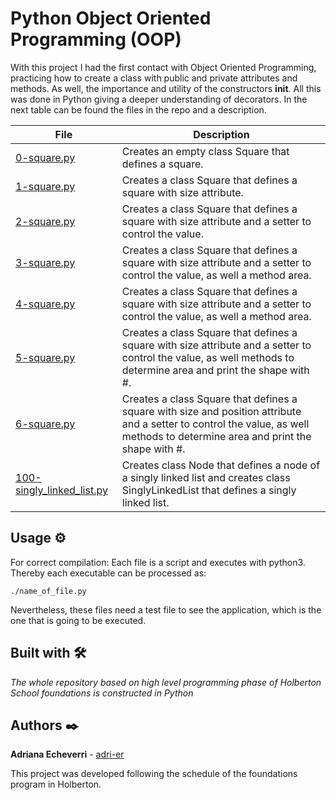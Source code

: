 # Python Object Oriented Programming (OOP)

With this project I had the first contact with Object Oriented Programming, practicing how to create a class with public and private attributes and methods. As well, the importance and utility of the constructors __init__. All this was done in Python giving a deeper understanding of decorators. In the next table can be found the files in the repo and a description. 

| File      | Description |
| ----------- | ----------- |
| [0-square.py](https://github.com/adri-er/holbertonschool-higher_level_programming/blob/main/0x06-python-classes/0-square.py) | Creates an empty class Square that defines a square. |
| [1-square.py](https://github.com/adri-er/holbertonschool-higher_level_programming/blob/main/0x06-python-classes/1-square.py) | Creates a class Square that defines a square with size attribute. |
| [2-square.py](https://github.com/adri-er/holbertonschool-higher_level_programming/blob/main/0x06-python-classes/2-square.py) | Creates a class Square that defines a square with size attribute and a setter to control the value. |
| [3-square.py](https://github.com/adri-er/holbertonschool-higher_level_programming/blob/main/0x06-python-classes/3-square.py) | Creates a class Square that defines a square with size attribute and a setter to control the value, as well a method area. |
| [4-square.py](https://github.com/adri-er/holbertonschool-higher_level_programming/blob/main/0x06-python-classes/4-square.py) | Creates a class Square that defines a square with size attribute and a setter to control the value, as well a method area. |
| [5-square.py](https://github.com/adri-er/holbertonschool-higher_level_programming/blob/main/0x06-python-classes/5-square.py) | Creates a class Square that defines a square with size attribute and a setter to control the value, as well methods to determine area and print the shape with #. |
| [6-square.py](https://github.com/adri-er/holbertonschool-higher_level_programming/blob/main/0x06-python-classes/6-square.py) | Creates a class Square that defines a square with size and position attribute and a setter to control the value, as well methods to determine area and print the shape with #. |
| [100-singly_linked_list.py](https://github.com/adri-er/holbertonschool-higher_level_programming/blob/main/0x06-python-classes/100-singly_linked_list.py) | Creates class Node that defines a node of a singly linked list and creates class SinglyLinkedList that defines a singly linked list. |

## Usage ⚙️

For correct compilation:
Each file is a script and executes with python3. Thereby each executable can be processed as:

```
./name_of_file.py
```
Nevertheless, these files need a test file to see the application, which is the one that is going to be executed.


## Built with 🛠️

_The whole repository based on high level programming phase of Holberton School foundations is constructed in Python_

## Authors ✒️

**Adriana Echeverri** - [adri-er](https://github.com/adri-er)


This project was developed following the schedule of the foundations program in Holberton.

